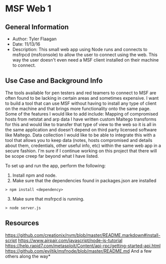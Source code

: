 # MSF Web 1
## General Information
* Author: Tyler Flaagan
* Date: 11/13/16
* Description: This small web app using Node runs and connects to msfrpcd (msfconsole) to allow the user to connect using the web. This way the user doesn't even need a MSF client installed on their machine to connect.


## Use Case and Background Info


The tools available for pen testers and red teamers to connect to MSF are often found to be lacking in certain areas and sometimes expensive. I want to build a tool that can use MSF without having to install any type of client on the machine and that brings more functionality onto the same page. Some of the features I would like to add include:
Mapping of compromised hosts from netstat and arp data
	I have written custom Maltego transforms for this and would like to transfer that type of view to the web so it is all in the same application and doesn't depend on third party licensed software like Maltego.
Data collection
	I would like to be able to integrate this with a tool that allows you to keep data (notes, hosts compromised and details about them, credentials, other useful info, etc) within the same web app in a secure fashion. 
I'm sure if I continue working on this project that there will be scope creep far beyond what I have listed. 


To set up and run the app, perform the following:

1. Install npm and node.
2. Make sure that the dependencies found in packages.json are installed

`> npm install <dependency>`

3. Make sure that msfrpcd is running.

`> node server.js`



## Resources

https://github.com/creationix/nvm/blob/master/README.markdown#install-script
https://www.airpair.com/javascript/node-js-tutorial
https://help.rapid7.com/metasploit/Content/api-rpc/getting-started-api.html
https://github.com/eviltik/msfnode/blob/master/README.md
And a few others along the way*
